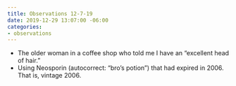 ```yaml
---
title: Observations 12-7-19
date: 2019-12-29 13:07:00 -06:00
categories:
- observations
---
```


- The older woman in a coffee shop who told me I have an “excellent head of hair.”
- Using Neosporin (autocorrect: “bro’s potion”) that had expired in 2006. That is, vintage 2006.